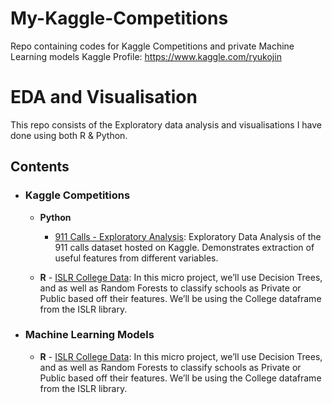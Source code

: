 # My-Kaggle-Competitions
Repo containing codes for Kaggle Competitions and private Machine Learning models
Kaggle Profile: https://www.kaggle.com/ryukojin

# EDA and Visualisation
This repo consists of the Exploratory data analysis and visualisations I have done using both R & Python.
	
## Contents

- ### Kaggle Competitions

	- __Python__
		- [911 Calls - Exploratory Analysis](https://github.com/sajal2692/data-science-portfolio/blob/master/911%20Calls%20-%20Exploratory%20Analysis.ipynb): Exploratory Data Analysis of the 911 calls dataset hosted on Kaggle. Demonstrates extraction of useful features from different variables.

  - __R__
		- [ISLR College Data](http://rpubs.com/FahimAJ/430084): In this micro project, we’ll use Decision Trees, and as well as Random Forests to classify schools as Private or Public based off their features. We’ll be using the College dataframe from the ISLR library.

- ### Machine Learning Models
  - __R__
		- [ISLR College Data](http://rpubs.com/FahimAJ/430084): In this micro project, we’ll use Decision Trees, and as well as Random Forests to classify schools as Private or Public based off their features. We’ll be using the College dataframe from the ISLR library.

